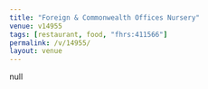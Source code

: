 ```yaml
---
title: "Foreign & Commonwealth Offices Nursery"
venue: v14955
tags: [restaurant, food, "fhrs:411566"]
permalink: /v/14955/
layout: venue
---
```

null
